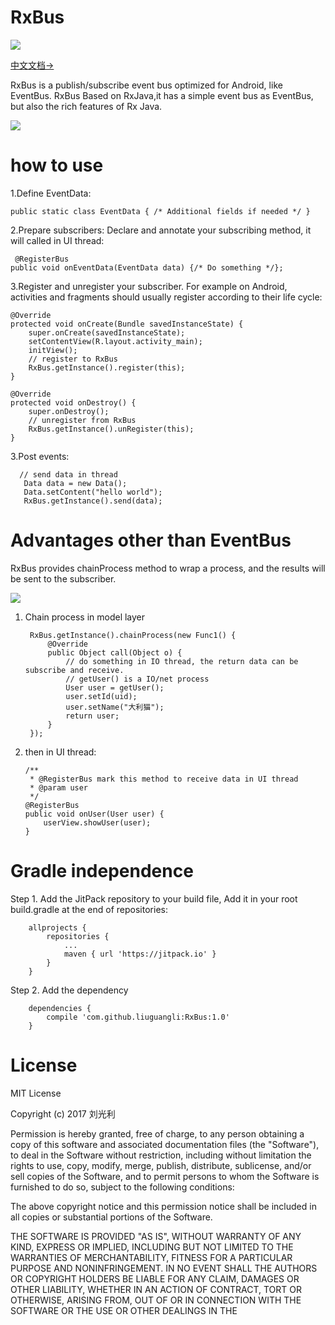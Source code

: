 # RxBus
[![](https://jitpack.io/v/liuguangli/RxBus.svg)](https://jitpack.io/#liuguangli/RxBus)

[中文文档->](https://github.com/liuguangli/RxBus/blob/master/README_CH.md)

RxBus is a publish/subscribe event bus optimized for Android, like EventBus.
RxBus Based on RxJava,it has a simple event bus as EventBus, but also the rich features of Rx Java.

![](https://github.com/liuguangli/RxBus/blob/master/RxBus.png)

# how to use

1.Define EventData:

    public static class EventData { /* Additional fields if needed */ }


2.Prepare subscribers: Declare and annotate your subscribing method, it will called in UI thread:

     @RegisterBus
    public void onEventData(EventData data) {/* Do something */};

3.Register and unregister your subscriber. For example on Android, activities and fragments should usually register according to their life cycle:

    @Override
    protected void onCreate(Bundle savedInstanceState) {
        super.onCreate(savedInstanceState);
        setContentView(R.layout.activity_main);
        initView();
        // register to RxBus
        RxBus.getInstance().register(this);
    }

    @Override
    protected void onDestroy() {
        super.onDestroy();
        // unregister from RxBus
        RxBus.getInstance().unRegister(this);
    }
3.Post events:


      // send data in thread
       Data data = new Data();
       Data.setContent("hello world");
       RxBus.getInstance().send(data);


# Advantages other than EventBus

RxBus provides chainProcess method to wrap a process, and the results will be sent to the subscriber.


![](https://github.com/liuguangli/RxBus/blob/master/RxBusChain.png)

1. Chain process in model layer

        RxBus.getInstance().chainProcess(new Func1() {
            @Override
            public Object call(Object o) {
                // do something in IO thread, the return data can be subscribe and receive.
                // getUser() is a IO/net process
                User user = getUser();
                user.setId(uid);
                user.setName("大利猫");
                return user;
            }
        });


2. then in UI thread:

       /**
        * @RegisterBus mark this method to receive data in UI thread
        * @param user
        */
       @RegisterBus
       public void onUser(User user) {
           userView.showUser(user);
       }

# Gradle independence

Step 1. Add the JitPack repository to your build file, Add it in your root build.gradle at the end of repositories:

       	allprojects {
       		repositories {
       			...
       			maven { url 'https://jitpack.io' }
       		}
       	}

Step 2. Add the dependency

       	dependencies {
       		compile 'com.github.liuguangli:RxBus:1.0'
       	}

# License

MIT License

Copyright (c) 2017 刘光利

Permission is hereby granted, free of charge, to any person obtaining a copy
of this software and associated documentation files (the "Software"), to deal
in the Software without restriction, including without limitation the rights
to use, copy, modify, merge, publish, distribute, sublicense, and/or sell
copies of the Software, and to permit persons to whom the Software is
furnished to do so, subject to the following conditions:

The above copyright notice and this permission notice shall be included in all
copies or substantial portions of the Software.

THE SOFTWARE IS PROVIDED "AS IS", WITHOUT WARRANTY OF ANY KIND, EXPRESS OR
IMPLIED, INCLUDING BUT NOT LIMITED TO THE WARRANTIES OF MERCHANTABILITY,
FITNESS FOR A PARTICULAR PURPOSE AND NONINFRINGEMENT. IN NO EVENT SHALL THE
AUTHORS OR COPYRIGHT HOLDERS BE LIABLE FOR ANY CLAIM, DAMAGES OR OTHER
LIABILITY, WHETHER IN AN ACTION OF CONTRACT, TORT OR OTHERWISE, ARISING FROM,
OUT OF OR IN CONNECTION WITH THE SOFTWARE OR THE USE OR OTHER DEALINGS IN THE